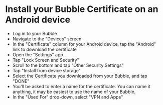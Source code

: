 # Install your Bubble Certificate on an Android device

 * Log in to your Bubble
 * Navigate to the "Devices" screen
 * In the "Certificate" column for your Android device, tap the "Android" link to download the certificate
 * Open the "Settings" app
 * Tap "Lock Screen and Security"
 * Scroll to the bottom and tap "Other Security Settings"
 * Tap "Install from device storage"
 * Select the Certificate you downloaded from your Bubble, and tap "DONE" 
 * You'll be asked to enter a name for the certificate. You can name it anything, it may be easiest to use the name of your Bubble.
 * In the "Used For" drop-down, select "VPN and Apps" 
 